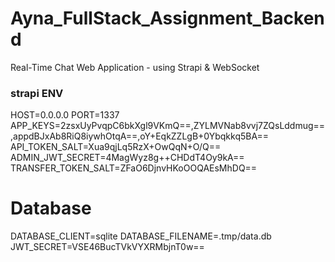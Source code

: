 # Ayna_FullStack_Assignment_Backend
Real-Time Chat Web Application - using Strapi &amp; WebSocket


### strapi ENV 

HOST=0.0.0.0
PORT=1337
APP_KEYS=2zsxUyPvqpC6bkXgl9VKmQ==,ZYLMVNab8vvj7ZQsLddmug==,appdBJxAb8RiQ8iywhOtqA==,oY+EqkZZLgB+0Ybqkkq5BA==
API_TOKEN_SALT=Xua9qjLq5RzX+OwQqN+O/Q==
ADMIN_JWT_SECRET=4MagWyz8g++CHDdT4Oy9kA==
TRANSFER_TOKEN_SALT=ZFaO6DjnvHKoOOQAEsMhDQ==
# Database
DATABASE_CLIENT=sqlite
DATABASE_FILENAME=.tmp/data.db
JWT_SECRET=VSE46BucTVkVYXRMbjnT0w==
